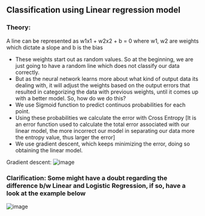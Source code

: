 ## Classification using Linear regression model
### Theory:
A line can be represented as 
w1x1 + w2x2 + b = 0
where w1, w2 are weights which dictate a slope and b is the bias
* These weights start out as random values. So at the beginning, we are just going to have a random line which does not classify our data correctly.
* But as the neural network learns more about what kind of output data its dealing with, it will adjust the weights based on the output errors that resulted in categorizing the data with previous weights, until it comes up with a better model. So, how do we do this?
* We use Sigmoid function to predict continuos probabilities for each point.
* Using these probabilities we calculate the error with Cross Entropy [It is an error function used to calculate the total error associated with our linear model, the more incorrect our model in separating our data more the entropy value, thus larger the error]
* We use gradient descent, which keeps minimizing the error, doing so obtaining the linear model.

Gradient descent:
![image](https://user-images.githubusercontent.com/63995834/121845255-cdb8c880-cd02-11eb-810a-fb6b0010a506.png)




### Clarification: Some might have a doubt regarding the difference b/w Linear and Logistic Regression, if so, have a look at the example below
![image](https://user-images.githubusercontent.com/63995834/121844304-66e6df80-cd01-11eb-8845-bb19edd84409.png)
